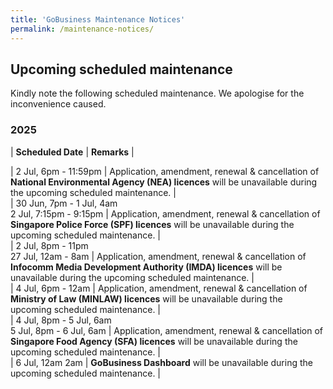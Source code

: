 ```yaml
---
title: 'GoBusiness Maintenance Notices'
permalink: /maintenance-notices/
---
```


## Upcoming scheduled maintenance

Kindly note the following scheduled maintenance. We apologise for the inconvenience caused. 


### 2025 

| **Scheduled Date** | **Remarks** |  




| 2 Jul, 6pm - 11:59pm | Application, amendment, renewal & cancellation of **National Environmental Agency (NEA) licences** will be unavailable during the upcoming scheduled maintenance. |   
| 30 Jun, 7pm - 1 Jul, 4am<br>2 Jul, 7:15pm - 9:15pm | Application, amendment, renewal & cancellation of **Singapore Police Force (SPF) licences** will be unavailable during the upcoming scheduled maintenance. |  
| 2 Jul, 8pm - 11pm<br>27 Jul, 12am - 8am | Application, amendment, renewal & cancellation of **Infocomm Media Development Authority (IMDA) licences** will be unavailable during the upcoming scheduled maintenance. |              
| 4 Jul, 6pm - 12am | Application, amendment, renewal & cancellation of **Ministry of Law (MINLAW) licences** will be unavailable during the upcoming scheduled maintenance. |    
| 4 Jul, 8pm - 5 Jul, 6am<br>5 Jul, 8pm - 6 Jul, 6am | Application, amendment, renewal & cancellation of **Singapore Food Agency (SFA) licences** will be unavailable during the upcoming scheduled maintenance. |    
| 6 Jul, 12am  2am | **GoBusiness Dashboard** will be unavailable during the upcoming scheduled maintenance. |    


<script src="/jquery/jquery.min.js"></script> <script src="/jquery/resize-tables.js"></script>
